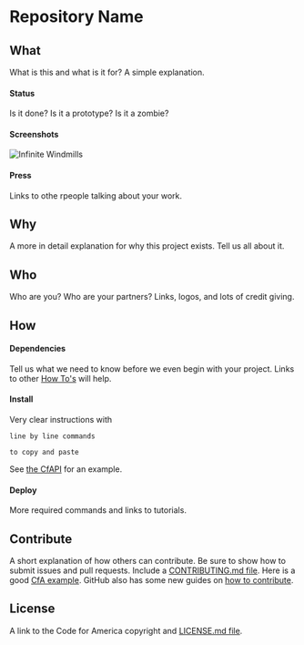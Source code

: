 # Repository Name

## What
What is this and what is it for? A simple explanation.

#### Status
Is it done? Is it a prototype? Is it a zombie?

#### Screenshots
![Infinite Windmills](http://i.giphy.com/SIV3ijAwkNt9C.gif)

#### Press
Links to othe rpeople talking about your work.

## Why
A more in detail explanation for why this project exists. Tell us all about it.

## Who
Who are you? Who are your partners? Links, logos, and lots of credit giving.

## How
#### Dependencies
Tell us what we need to know before we even begin with your project. Links to other [How To's](https://github.com/codeforamerica/howto) will help.

#### Install
Very clear instructions with 

`line by line commands`

`to copy and paste`

See [the CfAPI](https://github.com/codeforamerica/cfapi#installation) for an example.

#### Deploy
More required commands and links to tutorials.

## Contribute
A short explanation of how others can contribute. Be sure to show how to submit issues and pull requests. Include a [CONTRIBUTING.md file](https://github.com/18F/hub/blob/master/CONTRIBUTING.md). Here is a good [CfA example](https://github.com/codeforamerica/ohana-web-search/blob/master/CONTRIBUTING.md). GitHub also has some new guides on [how to contribute](https://guides.github.com/activities/contributing-to-open-source/#contributing).

## License
A link to the Code for America copyright and [LICENSE.md file](https://github.com/codeforamerica/ceviche-cms/blob/master/LICENCE.md).
